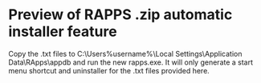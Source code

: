 # Preview of RAPPS .zip automatic installer feature

Copy the .txt files to C:\Users\%username%\Local Settings\Application Data\RApps\appdb and run the new rapps.exe. It will only generate a start menu shortcut and uninstaller for the .txt files provided here.

